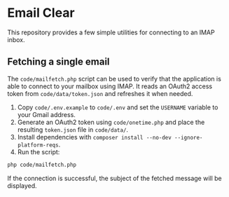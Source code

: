 # Email Clear

This repository provides a few simple utilities for connecting to an IMAP inbox.

## Fetching a single email

The `code/mailfetch.php` script can be used to verify that the application is able to connect to your mailbox using IMAP. It reads an OAuth2 access token from `code/data/token.json` and refreshes it when needed.

1. Copy `code/.env.example` to `code/.env` and set the `USERNAME` variable to
   your Gmail address.
2. Generate an OAuth2 token using `code/onetime.php` and place the resulting
   `token.json` file in `code/data/`.
3. Install dependencies with `composer install --no-dev --ignore-platform-reqs`.
4. Run the script:

```bash
php code/mailfetch.php
```

If the connection is successful, the subject of the fetched message will be displayed.
